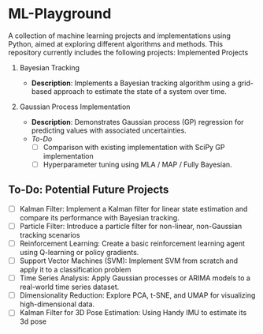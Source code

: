 # ML-Playground

A collection of machine learning projects and implementations using Python, aimed at exploring different algorithms and methods. This repository currently includes the following projects:
Implemented Projects
1. Bayesian Tracking

    - **Description**: Implements a Bayesian tracking algorithm using a grid-based approach to estimate the state of a system over time.

2. Gaussian Process Implementation

    - **Description**: Demonstrates Gaussian process (GP) regression for predicting values with associated uncertainties.
    - _To-Do_
        - [ ] Comparison with existing implementation with SciPy GP implementation
        - [ ] Hyperparameter tuning using MLA / MAP / Fully Bayesian.

## To-Do: Potential Future Projects
   - [ ] Kalman Filter: Implement a Kalman filter for linear state estimation and compare its performance with Bayesian tracking.
   - [ ] Particle Filter: Introduce a particle filter for non-linear, non-Gaussian tracking scenarios
   - [ ] Reinforcement Learning: Create a basic reinforcement learning agent using Q-learning or policy gradients.
   - [ ] Support Vector Machines (SVM): Implement SVM from scratch and apply it to a classification problem
   - [ ] Time Series Analysis: Apply Gaussian processes or ARIMA models to a real-world time series dataset.
   - [ ] Dimensionality Reduction: Explore PCA, t-SNE, and UMAP for visualizing high-dimensional data.
   - [ ] Kalman Filter for 3D Pose Estimation: Using Handy IMU to estimate its 3d pose
